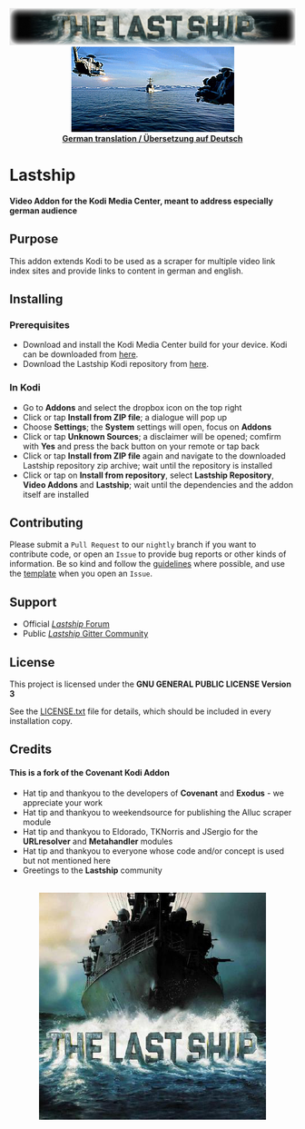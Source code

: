 <p align="center">
    <img src=".github/banner.jpg" alt="Logo"/>
    <br>
    <img src=".github/animation.gif" alt="Animation"/>
    <br>
	<b><a href="README_DE.md">German translation / Übersetzung auf Deutsch</a></b>
</p>



# Lastship

#### Video Addon for the **Kodi Media Center**, meant to address especially german audience


## Purpose

This addon extends Kodi to be used as a scraper for multiple video link index sites and provide links to content in german and english.


## Installing

### Prerequisites

- Download and install the Kodi Media Center build for your device. Kodi can be downloaded from [here](https://kodi.tv/download).
- Download the Lastship Kodi repository from [here](https://github.com/lastship/Lastship-Repo/raw/master/zips/repository.lastship/repository.lastship-1.0.1.zip).

### In Kodi

- Go to **Addons** and select the dropbox icon on the top right
- Click or tap **Install from ZIP file**; a dialogue will pop up
- Choose **Settings**; the **System** settings will open, focus on **Addons**
- Click or tap **Unknown Sources**; a disclaimer will be opened; comfirm with **Yes** and press the back button on your remote or tap back
- Click or tap **Install from ZIP file** again and navigate to the downloaded Lastship repository zip archive; wait until the repository is installed
- Click or tap on **Install from repository**, select **Lastship Repository**, **Video Addons** and **Lastship**; wait until the dependencies and the addon itself are installed


## Contributing

Please submit a `Pull Request` to our `nightly` branch if you want to contribute code, or open an `Issue` to provide bug reports or other kinds of information.
Be so kind and follow the [guidelines](.github/CONTRINUTING.md) where possible, and use the [template](.github/ISSUE_TEMPLATE.md) when you open an `Issue`.


## Support

* Official [*Lastship* Forum](http://lastship.square7.ch/forum/forumdisplay.php?fid=28)
* Public [*Lastship* Gitter Community](https://gitter.im/Lastship_Chat/Lobby?utm_source=share-link&utm_medium=link&utm_campaign=share-link)


## License

This project is licensed under the **GNU GENERAL PUBLIC LICENSE Version 3**

See the [LICENSE.txt](LICENSE.txt) file for details, which should be included in every installation copy.


## Credits

#### This is a fork of the **Covenant** Kodi Addon

* Hat tip and thankyou to the developers of **Covenant** and **Exodus** - we appreciate your work
* Hat tip and thankyou to weekendsource for publishing the Alluc scraper module
* Hat tip and thankyou to Eldorado, TKNorris and JSergio for the **URLresolver** and **Metahandler** modules
* Hat tip and thankyou to everyone whose code and/or concept is used but not mentioned here
* Greetings to the **Lastship** community


<p align="center">
    <br>
    <img src="icon.png" alt="Icon"/>
</p>
